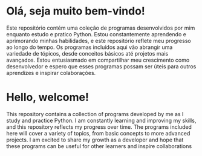 # Olá, seja muito bem-vindo!

Este repositório contém uma coleção de programas desenvolvidos por mim enquanto estudo e pratico Python. Estou constantemente aprendendo e aprimorando minhas habilidades, e este repositório reflete meu progresso ao longo do tempo. Os programas incluídos aqui vão abrangir uma variedade de tópicos, desde conceitos básicos até projetos mais avançados. Estou entusiasmado em compartilhar meu crescimento como desenvolvedor e espero que esses programas possam ser úteis para outros aprendizes e inspirar colaborações.

# Hello, welcome!

This repository contains a collection of programs developed by me as I study and practice Python. I am constantly learning and improving my skills, and this repository reflects my progress over time. The programs included here will cover a variety of topics, from basic concepts to more advanced projects. I am excited to share my growth as a developer and hope that these programs can be useful for other learners and inspire collaborations



